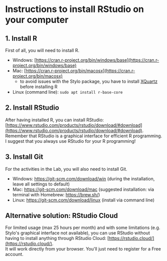 # Instructions to install RStudio on your computer

## 1. Install R

First of all, you will need to install R.  

- Windows: [https://cran.r-project.org/bin/windows/base](https://cran.r-project.org/bin/windows/base)
- Mac: [https://cran.r-project.org/bin/macosx](https://cran.r-project.org/bin/macosx) 
  - to avoid issues with the Stylo package, you have to install [XQuartz](https://www.xquartz.org/) before installing R
- Linux (command line): `sudo apt install r-base-core`

## 2. Install RStudio

After having installed R, you can install RStudio: [https://www.rstudio.com/products/rstudio/download/#download](https://www.rstudio.com/products/rstudio/download/#download).  
Remember that RStudio is a graphical interface for efficient R programming.  
I suggest that you always use RStudio for your R programming!

## 3. Install Git

For the activities in the Lab, you will also need to install Git.  

- Windows: https://git-scm.com/download/win (during the installation, leave all settings to default)
- Mac: https://git-scm.com/download/mac (suggested installation: via terminal with Homebrew: https://brew.sh/)
- Linux: https://git-scm.com/download/linux (install via command line)

## Alternative solution: RStudio Cloud

For limited usage (max 25 hours per month) and with some limitations (e.g. Stylo's graphical interface not available), you can use RStudio without having to install anything through RStudio Cloud: [https://rstudio.cloud/](https://rstudio.cloud/).  
It will work directly from your browser. You'll just need to register for a Free account.
